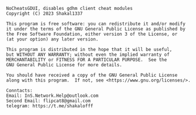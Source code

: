     NoCheatsGDUI, disables gdhm client cheat modules
    Copyright (C) 2023 Shakal1337

    This program is free software: you can redistribute it and/or modify
    it under the terms of the GNU General Public License as published by
    the Free Software Foundation, either version 3 of the License, or
    (at your option) any later version.

    This program is distributed in the hope that it will be useful,
    but WITHOUT ANY WARRANTY; without even the implied warranty of
    MERCHANTABILITY or FITNESS FOR A PARTICULAR PURPOSE.  See the
    GNU General Public License for more details.

    You should have received a copy of the GNU General Public License
    along with this program.  If not, see <https://www.gnu.org/licenses/>.
    
    Conntacts:
    Email: InS.Network.Help@outlook.com
    Second Email: flipcat8@gmail.com
    telegram: https://t.me/shakalofff
